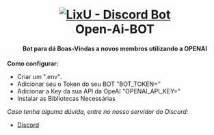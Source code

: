 <h1 align="center">
  <br>
  <a href="https://github.com/LixU-Desu/open-ai-BOT"><img src="https://images.alphacoders.com/718/thumb-1920-718317.png" alt="LixU - Discord Bot"></a>
  <br>
  Open-Ai-BOT
  <br>
</h1>

<h4 align="center">Bot para dá Boas-Vindas a novos membros utilizando a OPENAI</h4>

**Como configurar:**

- Criar um ".env".
- Adicionar seu o Token do seu BOT "BOT_TOKEN="
- Adicionar a Key da sua API da OpeAI "OPENAI_API_KEY="
- Instalar as Bibliotecas Necessárias


*Caso tenha alguma dúvida, entre no nosso servidor do Discord:*

- [Discord](https://discord.gg/animoe-716312922615447662)




